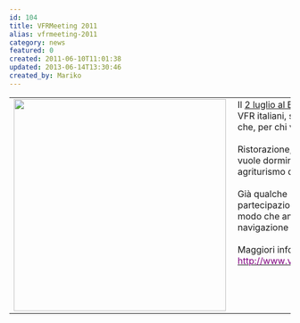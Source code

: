 ```yaml
---
id: 104
title: VFRMeeting 2011
alias: vfrmeeting-2011
category: news
featured: 0
created: 2011-06-10T11:01:38
updated: 2013-06-14T13:30:46
created_by: Mariko
---
```

<table border="0">
 <tbody>
  <tr>
   <td>
    <img border="0" src="http://i.imgur.com/YPOkl.png" style="float: left; padding-right: 5px;" width="380"/>
   </td>
   <td valign="top">
    Il
    <span style="text-decoration: underline;">
     2 luglio al Boglietto
    </span>
    si terrà il raduno dei piloti VFR italiani, sono previsti spettacoli ed esibizioni che, per chi vorrà fermarsi, dureranno fino a notte.
    <br/>
    <br/>
    Ristorazione, parcheggi con spazio dedicato a chi vuole dormire in tenda e convenzioni con gli agriturismo della zona;
    <em>
     tutto pronto!
     <br/>
    </em>
    <br/>
    Già qualche "Baialupense" ha annunciato la partecipazione, possiamo quindi organizzarci in modo che anche chi ha qualche dubbio per la navigazione possa unirsi al gruppo.
    <br/>
    <br/>
    Maggiori informazioni le trovate cliccando qui:
    <br/>
    <a href="http://www.vfrflight.net/index.php/board,77.0.html">
     <span style="text-decoration: underline;">
      <span style="color: #800080;">
       http://www.vfrflight.net/index.php/board,77.0.html
      </span>
     </span>
    </a>
   </td>
  </tr>
 </tbody>
</table>
